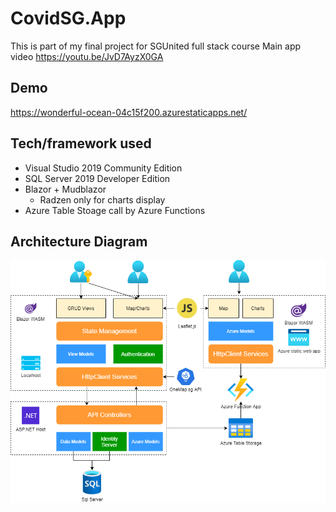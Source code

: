 # CovidSG.App

This is part of my final project for SGUnited full stack course
Main app video https://youtu.be/JvD7AyzX0GA

## Demo
https://wonderful-ocean-04c15f200.azurestaticapps.net/

## Tech/framework used

* Visual Studio 2019 Community Edition
* SQL Server 2019 Developer Edition
* Blazor + Mudblazor
  * Radzen only for charts display
* Azure Table Stoage call by Azure Functions

## Architecture Diagram
![](https://github.com/Chong-KF/CovidSG.App/blob/master/architecture.png)
